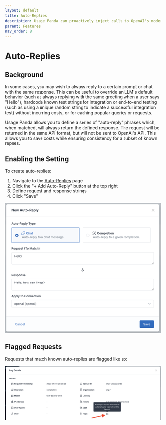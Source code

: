 ```yaml
---
layout: default
title: Auto-Replies
description: Usage Panda can proactively inject calls to OpenAI's moderation endpoint, ensuring that sensitive content is blocked before being processed.
parent: Features
nav_order: 8
---
```


# Auto-Replies

## Background
In some cases, you may wish to always reply to a certain prompt or chat with the same response. This can be useful to override an LLM's default behavior (such as always replying with the same greeting when a user says "Hello"), hardcode known test strings for integration or end-to-end testing (such as using a unique random string to indicate a successful integration test) without incurring costs, or for caching popular queries or requests.

Usage Panda allows you to define a series of "auto-reply" phrases which, when matched, will always return the defined response. The request will be returned in the same API format, but will not be sent to OpenAI's API. This allows you to save costs while ensuring consistency for a subset of known replies.

## Enabling the Setting
To create auto-replies:

1. Navigate to the [Auto-Replies](https://app.usagepanda.com/autoreplies) page
2. Click the "+ Add Auto-Reply" button at the top right
3. Define request and response strings
4. Click "Save"

![Usage Panda Auto-Reply](../assets/images/usage-panda-auto-reply.png)

## Flagged Requests

Requests that match known auto-replies are flagged like so:

![Usage Panda Auto-Reply](../assets/images/usage-panda-auto-reply-flag.png)